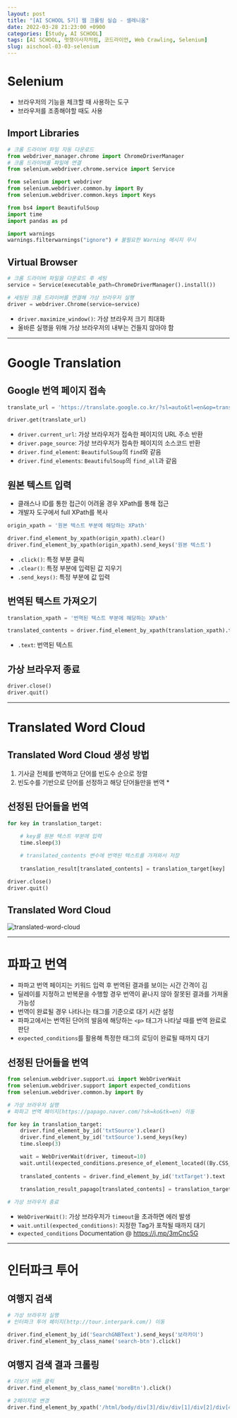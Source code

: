 ```yaml
---
layout: post
title: "[AI SCHOOL 5기] 웹 크롤링 실습 - 셀레니움"
date: 2022-03-28 21:23:00 +0900
categories: [Study, AI SCHOOL]
tags: [AI SCHOOL, 멋쟁이사자처럼, 코드라이언, Web Crawling, Selenium]
slug: aischool-03-03-selenium
---
```


# Selenium
- 브라우저의 기능을 체크할 때 사용하는 도구
- 브라우저를 조종해야할 때도 사용

## Import Libraries

```python
# 크롬 드라이버 파일 자동 다운로드
from webdriver_manager.chrome import ChromeDriverManager
# 크롬 드라이버를 파일에 연결
from selenium.webdriver.chrome.service import Service

from selenium import webdriver
from selenium.webdriver.common.by import By
from selenium.webdriver.common.keys import Keys

from bs4 import BeautifulSoup 
import time
import pandas as pd

import warnings
warnings.filterwarnings("ignore") # 불필요한 Warning 메시지 무시
```

## Virtual Browser

```python
# 크롬 드라이버 파일을 다운로드 후 세팅
service = Service(executable_path=ChromeDriverManager().install()) 

# 세팅된 크롬 드라이버를 연결해 가상 브라우저 실행
driver = webdriver.Chrome(service=service)
```
- `driver.maximize_window()`: 가상 브라우저 크기 최대화
- 올바른 실행을 위해 가상 브라우저의 내부는 건들지 않아야 함

---

# Google Translation

## Google 번역 페이지 접속

```python
translate_url = 'https://translate.google.co.kr/?sl=auto&tl=en&op=translate&hl=ko'

driver.get(translate_url)
```

- `driver.current_url`: 가상 브라우저가 접속한 페이지의 URL 주소 반환
- `driver.page_source`: 가상 브라우저가 접속한 페이지의 소스코드 반환
- `driver.find_element`: `BeautifulSoup`의 `find`와 같음
- `driver.find_elements`: `BeautifulSoup`의 `find_all`과 같음

## 원본 텍스트 입력
- 클래스나 ID를 통한 접근이 어려울 경우 XPath를 통해 접근
- 개발자 도구에서 full XPath를 복사

```python
origin_xpath = '원본 텍스트 부분에 해당하는 XPath'

driver.find_element_by_xpath(origin_xpath).clear()
driver.find_element_by_xpath(origin_xpath).send_keys('원본 텍스트')
```

- `.click()`: 특정 부분 클릭
- `.clear()`: 특정 부분에 입력된 값 지우기
- `.send_keys()`: 특정 부분에 값 입력

## 번역된 텍스트 가져오기

```python
translation_xpath = '번역된 텍스트 부분에 해당하는 XPath'

translated_contents = driver.find_element_by_xpath(translation_xpath).text
```

- `.text`: 번역된 텍스트

## 가상 브라우저 종료

```python
driver.close()
driver.quit()
```

---

# Translated Word Cloud

## Translated Word Cloud 생성 방법
1. 기사글 전체를 번역하고 단어를 빈도수 순으로 정렬
2. 빈도수를 기반으로 단어를 선정하고 해당 단어들만을 번역 *

## 선정된 단어들을 번역

```python
for key in translation_target:
    
    # key를 원본 텍스트 부분에 입력
    time.sleep(3)

    # translated_contents 변수에 번역된 텍스트를 가져와서 저장
    
    translation_result[translated_contents] = translation_target[key]

driver.close()
driver.quit()
```

## Translated Word Cloud

![translated-word-cloud](https://github.com/minyeamer/til/blob/main/.media/study/ai-school/03-web-crawling/03-selenium/translated-word-cloud.png?raw=true)

---

# 파파고 번역
- 파파고 번역 페이지는 키워드 입력 후 번역된 결과를 보이는 시간 간격이 김
- 딜레이를 지정하고 반복문을 수행할 경우 번역이 끝나지 않아 잘못된 결과를 가져올 가능성
- 번역이 완료될 경우 나타나는 태그를 기준으로 대기 시간 설정
- 파파고에서는 번역된 단어의 발음에 해당하는 `<p>` 태그가 나타날 때를 번역 완료로 판단
- `expected_conditions`를 활용해 특정한 태그의 로딩이 완료될 때까지 대기

## 선정된 단어들을 번역

```python
from selenium.webdriver.support.ui import WebDriverWait
from selenium.webdriver.support import expected_conditions
from selenium.webdriver.common.by import By

# 가상 브라우저 실행
# 파파고 번역 페이지(https://papago.naver.com/?sk=ko&tk=en) 이동

for key in translation_target:    
    driver.find_element_by_id('txtSource').clear()
    driver.find_element_by_id('txtSource').send_keys(key)
    time.sleep(3)

    wait = WebDriverWait(driver, timeout=10)
    wait.until(expected_conditions.presence_of_element_located((By.CSS_SELECTOR, "#targetEditArea > p")))
    
    translated_contents = driver.find_element_by_id('txtTarget').text
    
    translation_result_papago[translated_contents] = translation_target[key]

# 가상 브라우저 종료
```

- `WebDriverWait()`: 가상 브라우저가 `timeout`을 초과하면 에러 발생
- `wait.until(expected_conditions)`: 지정한 Tag가 포착될 때까지 대기
- `expected_conditions` Documentation @ https://j.mp/3mCnc5G

---

# 인터파크 투어

## 여행지 검색

```python
# 가상 브라우저 실행
# 인터파크 투어 페이지(http://tour.interpark.com/) 이동

driver.find_element_by_id('SearchGNBText').send_keys('보라카이')
driver.find_element_by_class_name('search-btn').click()
```

## 여행지 검색 결과 크롤링

```python
# 더보기 버튼 클릭
driver.find_element_by_class_name('moreBtn').click()

# 2페이지로 변경
driver.find_element_by_xpath('/html/body/div[3]/div/div[1]/div[2]/div[4]/div[3]/ul/li[2]').click()
```